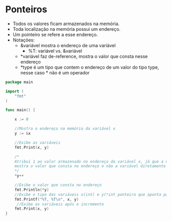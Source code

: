 # Ponteiros

- Todos os valores ficam armazenados na memória.
- Toda localização na memória possui um endereço.
- Um pointeiro se refere a esse endereço.
- Notações:
  - &variável mostra o endereço de uma variável
    - %T: variável vs. &variável
  - *variável faz de-reference, mostra o valor que consta nesse endereço
  - *type é um tipo que contem o endereço de um valor do tipo type, nesse caso * não é um operador

````go
package main

import (
	"fmt"
)

func main() {

	x := 0

    //Mostra o endereço na memória da variável x
	y := &x

    //Exibe as variáveis
	fmt.Print(x, y)

    /*
    Atribui 1 ao valor armazenado no endereço da variável x, já que a notação *y 
    mostra o valor que consta no endereço e não a variável diretamente
    */
	*y++

    //Exibe o valor que consta no endereço
	fmt.Println(*y)
    //Exibe o tipo das variáveis x(int) e y(*int ponteiro que aponta para um int)
	fmt.Printf("%T, %T\n", x, y)
     //Exibe as variáveis após o incremento
	fmt.Print(x, y)
}

````

